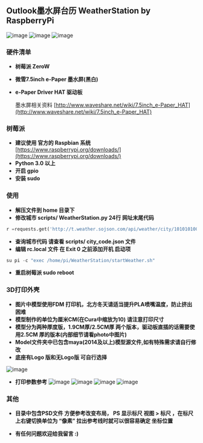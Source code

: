 ## Outlook墨水屏台历 WeatherStation by RaspberryPi
![image](https://github.com/ShaderFallback/RaspberryPi-WeatherStation/blob/master/photo/demo0.jpg)
![image](https://github.com/ShaderFallback/RaspberryPi-WeatherStation/blob/master/photo/demo1.jpg)
![image](https://github.com/ShaderFallback/RaspberryPi-WeatherStation/blob/master/photo/demo2.jpg)

### 硬件清单
- **树莓派 ZeroW** 
- **微雪7.5inch e-Paper 墨水屏(黑白)** 
- **e-Paper Driver HAT 驱动板** 

    墨水屏相关资料
[http://www.waveshare.net/wiki/7.5inch_e-Paper_HAT](http://www.waveshare.net/wiki/7.5inch_e-Paper_HAT)

### 树莓派

- **建议使用 官方的 Raspbian 系统** 
[https://www.raspberrypi.org/downloads/](https://www.raspberrypi.org/downloads/)
- **Python 3.0 以上**
- **开启 gpio**
- **安装 sudo**

### 使用
- **解压文件到 home 目录下** 
- **修改城市 scripts/ WeatherStation.py 24行 网址末尾代码** 

``` python
r =requests.get('http://t.weather.sojson.com/api/weather/city/101010100')
```
- **查询城市代码 请查看 scripts/ city_code.json 文件**
- **编辑 rc.local 文件 在 Exit 0 之前添加开机 启动项**

``` python
su pi -c "exec /home/pi/WeatherStation/startWeather.sh"
``` 
- **重启树莓派 sudo reboot**

### 3D打印外壳
- **图片中模型使用FDM 打印机，北方冬天请适当提升PLA喷嘴温度，防止挤出困难**
- **模型制作的单位为厘米CM(在Cura中缩放为10) 请注意打印尺寸**
- **模型分为两种厚度版，1.9CM厚/2.5CM厚 两个版本，驱动板直插的话需要使用2.5CM 厚的版本(内部细节请看photo中图片)**
- **Model文件夹中已包含maya(2014及以上)模型源文件,如有特殊需求请自行修改**
- **底座有Logo 版和无Logo版 可自行选择**

![image](https://github.com/ShaderFallback/RaspberryPi-WeatherStation/blob/master/photo/demo3.jpg)

- **打印参数参考**
![image](https://github.com/ShaderFallback/RaspberryPi-WeatherStation/blob/master/photo/Pla1.png)
![image](https://github.com/ShaderFallback/RaspberryPi-WeatherStation/blob/master/photo/Pla2.png)
![image](https://github.com/ShaderFallback/RaspberryPi-WeatherStation/blob/master/photo/Pla3.png)
![image](https://github.com/ShaderFallback/RaspberryPi-WeatherStation/blob/master/photo/Pla4.png)

### 其他
- **目录中包含PSD文件 方便参考改变布局，
PS 显示标尺  视图 > 标尺 ，在标尺上右键切换单位为 “像素” 
拉出参考线时就可以很容易确定 坐标位置**


- **有任何问题欢迎给我留言 :)**
